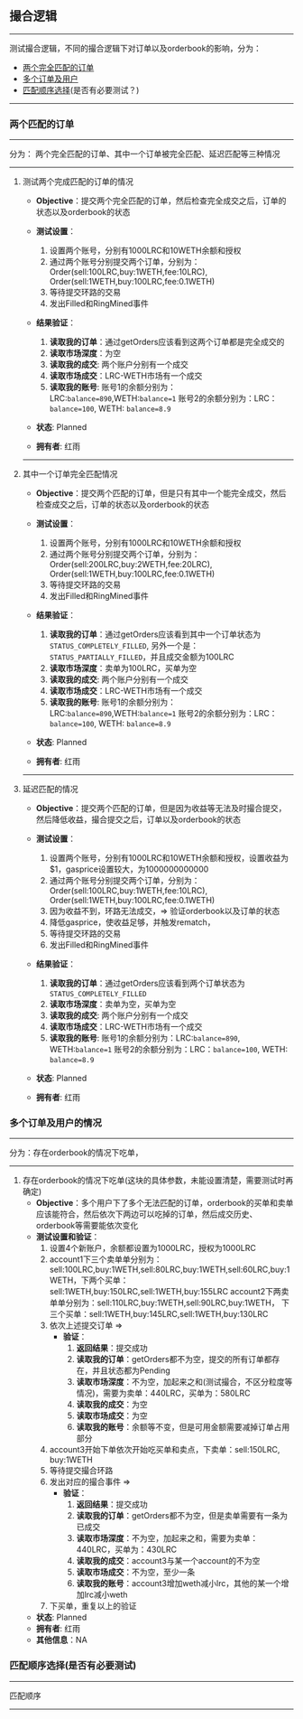 ## 撮合逻辑
---
测试撮合逻辑，不同的撮合逻辑下对订单以及orderbook的影响，分为：

 - [两个完全匹配的订单](#full-match)
 - [多个订单及用户](#multi-orders)
 - [匹配顺序选择](#match-order-selection)(是否有必要测试？)
 
---

### <a name="full-match"></a>两个匹配的订单
---
分为： 两个完全匹配的订单、其中一个订单被完全匹配、延迟匹配等三种情况

---

1. 测试两个完成匹配的订单的情况
    - **Objective**：提交两个完全匹配的订单，然后检查完全成交之后，订单的状态以及orderbook的状态
    - **测试设置**：
        1. 设置两个账号，分别有1000LRC和10WETH余额和授权
        1. 通过两个账号分别提交两个订单，分别为：Order(sell:100LRC,buy:1WETH,fee:10LRC), Order(sell:1WETH,buy:100LRC,fee:0.1WETH) 
        2. 等待提交环路的交易
        3. 发出Filled和RingMined事件
    - **结果验证**：
        1. **读取我的订单**：通过getOrders应该看到这两个订单都是完全成交的
        2. **读取市场深度**：为空
        1. **读取我的成交**: 两个账户分别有一个成交
        1. **读取市场成交**：LRC-WETH市场有一个成交
        1. **读取我的账号**: 账号1的余额分别为：LRC:`balance=890`,WETH:`balance=1`
        账号2的余额分别为：LRC：`balance=100`, WETH: `balance=8.9`
        
    - **状态**: Planned
    - **拥有者**: 红雨
 
   ---   
1. 其中一个订单完全匹配情况
    - **Objective**：提交两个匹配的订单，但是只有其中一个能完全成交，然后检查成交之后，订单的状态以及orderbook的状态
    - **测试设置**：
        1. 设置两个账号，分别有1000LRC和10WETH余额和授权
        1. 通过两个账号分别提交两个订单，分别为：Order(sell:200LRC,buy:2WETH,fee:20LRC), Order(sell:1WETH,buy:100LRC,fee:0.1WETH) 
        2. 等待提交环路的交易
        3. 发出Filled和RingMined事件
    - **结果验证**：
        1. **读取我的订单**：通过getOrders应该看到其中一个订单状态为`STATUS_COMPLETELY_FILLED`, 另外一个是：`STATUS_PARTIALLY_FILLED`，并且成交金额为100LRC
        2. **读取市场深度**：卖单为100LRC，买单为空
        1. **读取我的成交**: 两个账户分别有一个成交
        1. **读取市场成交**：LRC-WETH市场有一个成交
        1. **读取我的账号**: 账号1的余额分别为：LRC:`balance=890`,WETH:`balance=1`
        账号2的余额分别为：LRC：`balance=100`, WETH: `balance=8.9`
        
    - **状态**: Planned
    - **拥有者**: 红雨
    
   ---   
1. 延迟匹配的情况
    - **Objective**：提交两个匹配的订单，但是因为收益等无法及时撮合提交，然后降低收益，撮合提交之后，订单以及orderbook的状态
    - **测试设置**：
        1. 设置两个账号，分别有1000LRC和10WETH余额和授权，设置收益为$1，gasprice设置较大，为1000000000000
        1. 通过两个账号分别提交两个订单，分别为：Order(sell:100LRC,buy:1WETH,fee:10LRC), Order(sell:1WETH,buy:100LRC,fee:0.1WETH) 
        2. 因为收益不到，环路无法成交，=> 验证orderbook以及订单的状态
        2. 降低gasprice，使收益足够，并触发rematch，
        3. 等待提交环路的交易
        3. 发出Filled和RingMined事件
    - **结果验证**：
        1. **读取我的订单**：通过getOrders应该看到两个订单状态为`STATUS_COMPLETELY_FILLED`
        2. **读取市场深度**：卖单为空，买单为空
        1. **读取我的成交**: 两个账户分别有一个成交
        1. **读取市场成交**：LRC-WETH市场有一个成交
        1. **读取我的账号**: 账号1的余额分别为：LRC:`balance=890`, WETH:`balance=1`
        账号2的余额分别为：LRC：`balance=100`, WETH: `balance=8.9`
        
    - **状态**: Planned
    - **拥有者**: 红雨

### <a name="multi-orders"></a> 多个订单及用户的情况
---
分为：存在orderbook的情况下吃单，

---

1. 存在orderbook的情况下吃单(这块的具体参数，未能设置清楚，需要测试时再确定)
    - **Objective**：多个用户下了多个无法匹配的订单，orderbook的买单和卖单应该能符合，然后依次下两边可以吃掉的订单，然后成交历史、orderbook等需要能依次变化
    - **测试设置和验证**：
        1. 设置4个新账户，余额都设置为1000LRC，授权为1000LRC
        2. account1下三个卖单单分别为：sell:100LRC,buy:1WETH,sell:80LRC,buy:1WETH,sell:60LRC,buy:1WETH，下两个买单：sell:1WETH,buy:150LRC,sell:1WETH,buy:155LRC
        	account2下两卖单单分别为：sell:110LRC,buy:1WETH,sell:90LRC,buy:1WETH， 下三个买单：sell:1WETH,buy:145LRC,sell:1WETH,buy:130LRC
        2. 依次上述提交订单 => 
        	- **验证**：
		        1. **返回结果**：提交成功
		        1. **读取我的订单**：getOrders都不为空，提交的所有订单都存在，并且状态都为Pending
		        1. **读取市场深度**：不为空，加起来之和(测试撮合，不区分粒度等情况)，需要为卖单：440LRC，买单为：580LRC
		        1. **读取我的成交**：为空
		        1. **读取市场成交**：为空
		        1. **读取我的账号**：余额等不变，但是可用金额需要减掉订单占用部分
		2. account3开始下单依次开始吃买单和卖点，下卖单：sell:150LRC, buy:1WETH
		3. 等待提交撮合环路
		4. 发出对应的撮合事件 => 
        	- **验证**：
		        1. **返回结果**：提交成功
		        1. **读取我的订单**：getOrders都不为空，但是卖单需要有一条为已成交
		        1. **读取市场深度**：不为空，加起来之和，需要为卖单：440LRC，买单为：430LRC
		        1. **读取我的成交**：account3与某一个account的不为空
		        1. **读取市场成交**：不为空，至少一条
		        1. **读取我的账号**：account3增加weth减小lrc，其他的某一个增加lrc减小weth
		5. 下买单，重复以上的验证
    - **状态**: Planned
    - **拥有者**: 红雨
    - **其他信息**：NA


### <a name="match-order-selection"></a> 匹配顺序选择(是否有必要测试)
---
匹配顺序

---

    

